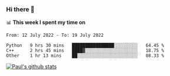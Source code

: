 ### Hi there 👋

📊 **This week I spent my time on**
<!--START_SECTION:waka-->

```text
From: 12 July 2022 - To: 19 July 2022

Python   9 hrs 30 mins   ████████████████░░░░░░░░░   64.45 %
C++      2 hrs 45 mins   ████▓░░░░░░░░░░░░░░░░░░░░   18.75 %
Other    1 hr 13 mins    ██░░░░░░░░░░░░░░░░░░░░░░░   08.33 %
```

<!--END_SECTION:waka-->


[![Paul's github stats](https://github-readme-stats.vercel.app/api?username=mickeyouyou&theme=dracula&show_icons=true)](https://github.com/anuraghazra/github-readme-stats)
